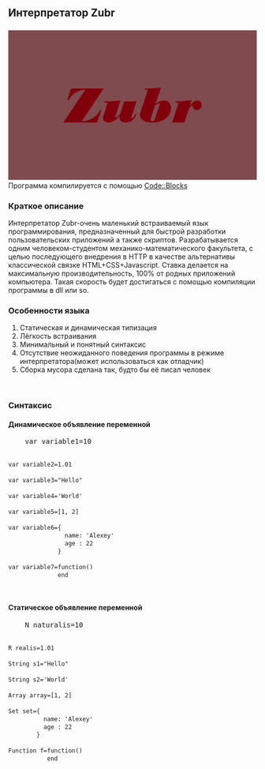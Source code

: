 <meta charset="utf-8">

<h2>Интерпретатор Zubr</h2>
<h3><a href="zubr-alexeyborisenko.rhcloud.com"></a></h3>
<img src="https://github.com/Alexey1994/Zubr/blob/master/logo.png"><br>
Программа компилируется с помощью <a href="http://www.codeblocks.org/downloads/26">Code::Blocks</a>
<br>

<h3>Краткое описание</h3>
Интерпретатор Zubr-очень маленький встраиваемый язык программирования, предназначенный для быстрой разработки пользовательских приложений а также скриптов. Разрабатывается одним человеком-студентом механико-математического факультета, с целью последующего внедрения в HTTP в качестве альтернативы классической связке HTML+CSS+Javascript. Ставка делается на максимальную производительность, 100% от родных приложений компьютера. Такая скорость будет достигаться с помощью компиляции программы в dll или so.
<br>

<h3>Особенности языка</h3>
<ol>
	<li>Статическая и динамическая типизация</li>
	<li>Лёгкость встраивания</li>
	<li>Минимальный и понятный синтаксис</li>
	<li>Отсутствие неожиданного поведения программы в режиме интерпретатора(может использоваться как отладчик)</li>
	<li>Сборка мусора сделана так, будто бы её писал человек</li>
</ol>
<br>

<h3>Синтаксис</h3>
<h4>Динамическое объявление переменной</h4>
<pre>
	var variable1=10

	var variable2=1.01

	var variable3="Hello"

	var variable4='World'

	var variable5=[1, 2]

	var variable6={
	                name: 'Alexey'
	                age : 22
	              }

	var variable7=function()
	              end
</pre>

<h4>Статическое объявление переменной</h4>
<pre>
	N naturalis=10

	R realis=1.01

	String s1="Hello"

	String s2='World'

	Array array=[1, 2]

	Set set={
	          name: 'Alexey'
	          age : 22
	        }

	Function f=function()
	           end
</pre>
